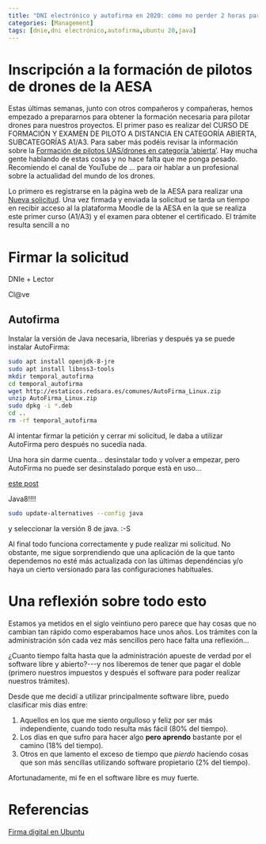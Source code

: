 ```yaml
---
title: "DNI electrónico y autofirma en 2020: cómo no perder 2 horas para firmar una solicitud"
categories: [Management]
tags: [dnie,dni electrónico,autofirma,ubuntu 20,java]
---
```


# Inscripción a la formación de pilotos de drones de la AESA

Estas últimas semanas, junto con otros compañeros y compañeras, hemos empezado a prepararnos para obtener la formación necesaria para pilotar drones para nuestros proyectos. El primer paso es realizar del CURSO DE FORMACIÓN Y EXAMEN DE PILOTO A DISTANCIA EN CATEGORÍA ABIERTA, SUBCATEGORÍAS A1/A3. Para saber más podéis revisar la información sobre la [Formación de pilotos UAS/drones en categoría ‘abierta’](https://www.seguridadaerea.gob.es/es/ambitos/drones/formacion-pilotos-a-distancia-uas-drones/formacion-de-pilotos-uas-drones-en-categoria-rabiertar). Hay mucha gente hablando de estas cosas y no hace falta que me ponga pesado. Recomiendo el canal de YouTube de ... para oir hablar a un profesional sobre la actualidad del mundo de los drones.

Lo primero es registrarse en la página web de la AESA para realizar una [Nueva solicitud](https://sede.seguridadaerea.gob.es/oficina/tramites/acceso.do?id=106). Una vez firmada y enviada la solicitud se tarda un tiempo en recibir acceso al la plataforma Moodle de la AESA en la que se realiza este primer curso (A1/A3) y el examen para obtener el certificado. El trámite resulta sencill a no 

# Firmar la solicitud

DNIe + Lector

Cl@ve



## Autofirma

Instalar la versión de Java necesaria, librerias y después ya se puede instalar AutoFirma:

```bash
sudo apt install openjdk-8-jre
sudo apt install libnss3-tools
mkdir temporal_autofirma
cd temporal_autofirma
wget http://estaticos.redsara.es/comunes/AutoFirma_Linux.zip
unzip AutoFirma_Linux.zip
sudo dpkg -i *.deb
cd ..
rm -rf temporal_autofirma
```

Al intentar firmar la petición y cerrar mi solicitud, le daba a utilizar AutoFirma pero después no sucedía nada.

Una hora sin darme cuenta... desinstalar todo y volver a empezar, pero AutoFirma no puede ser desinstalado porque està en uso...


[este post](https://www.ubuntuleon.com/2020/12/instala-autofirma-165-para-tramites-en.html)

Java8!!!!



```bash
sudo update-alternatives --config java
```

y seleccionar la versión 8 de java. :-S

Al final todo funciona correctamente y pude realizar mi solicitud. No obstante, me sigue sorprendiendo que una aplicación de la que tanto dependemos no esté más actualizada con las últimas dependéncias y/o haya un cierto versionado para las configuraciones habituales.



# Una reflexión sobre todo esto
Estamos ya metidos en el siglo veintiuno pero parece que hay cosas que no cambian tan rápido como esperabamos hace unos años. Los trámites con la administración són cada vez más sencillos pero hace falta una reflexión...

¿Cuanto tiempo falta hasta que la administración apueste de verdad por el software libre y abierto?---y nos liberemos de tener que pagar el doble (primero nuestros impuestos y después el software para poder realizar nuestros trámites).

Desde que me decidí a utilizar principalmente software libre, puedo clasificar mis dias entre:

1. Aquellos en los que me siento orgulloso y feliz por ser más independiente, cuando todo resulta más fácil (80% del tiempo).
2. Los dias en que sufro para hacer algo **pero aprendo** bastante por el camino (18% del tiempo).
3. Otros en que lamento el exceso de tiempo que *pierdo* haciendo cosas que son más sencillas utilizando software propietario (2% del tiempo).

Afortunadamente, mi fe en el software libre es muy fuerte.

# Referencias

[Firma digital en Ubuntu](https://atareao.es/como/firma-digital-en-ubuntu/)
